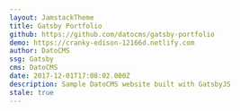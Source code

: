 ```yaml
---
layout: JamstackTheme
title: Gatsby Portfolio
github: https://github.com/datocms/gatsby-portfolio
demo: https://cranky-edison-12166d.netlify.com
author: DatoCMS
ssg: Gatsby
cms: DatoCMS
date: 2017-12-01T17:08:02.000Z
description: Sample DatoCMS website built with GatsbyJS
stale: true
---
```

